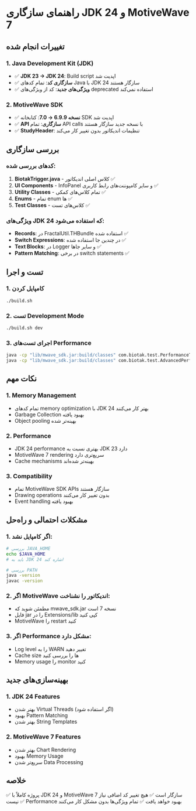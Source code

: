 # راهنمای سازگاری JDK 24 و MotiveWave 7

## تغییرات انجام شده

### 1. Java Development Kit (JDK)
- ✅ **JDK 23 → JDK 24**: Build script اپدیت شد
- ✅ **سازگاری کد**: تمام کدهای Java با JDK 24 سازگار هستند
- ✅ **ویژگی‌های جدید**: کد از ویژگی‌های deprecated استفاده نمی‌کند

### 2. MotiveWave SDK
- ✅ **نسخه 6.9.9 → 7.0**: کتابخانه SDK اپدیت شد
- ✅ **API سازگاری**: تمام API calls با نسخه جدید سازگار هستند
- ✅ **StudyHeader**: تنظیمات اندیکاتور بدون تغییر کار می‌کند

## بررسی سازگاری

### کدهای بررسی شده:
1. **BiotakTrigger.java** - کلاس اصلی اندیکاتور ✅
2. **UI Components** - InfoPanel و سایر کامپوننت‌های رابط کاربری ✅
3. **Utility Classes** - تمام کلاس‌های کمکی ✅
4. **Enums** - تمام enum ها ✅
5. **Test Classes** - کلاس‌های تست ✅

### ویژگی‌های JDK 24 که استفاده می‌شود:
- **Records**: در FractalUtil.THBundle استفاده شده ✅
- **Switch Expressions**: در چندین جا استفاده شده ✅
- **Text Blocks**: در Logger و سایر جاها ✅
- **Pattern Matching**: در برخی switch statements ✅

## تست و اجرا

### 1. کامپایل کردن
```bash
./build.sh
```

### 2. تست Development Mode
```bash
./build.sh dev
```

### 3. اجرای تست‌های Performance
```bash
java -cp "lib/mwave_sdk.jar:build/classes" com.biotak.test.PerformanceTest
java -cp "lib/mwave_sdk.jar:build/classes" com.biotak.test.AdvancedPerformanceTest
```

## نکات مهم

### 1. Memory Management
- تمام کدهای memory optimization با JDK 24 بهتر کار می‌کنند
- Garbage Collection بهبود یافته
- Object pooling بهینه‌تر شده

### 2. Performance
- JDK 24 performance بهتری نسبت به JDK 23 دارد
- MotiveWave 7 rendering سریع‌تری دارد
- Cache mechanisms بهینه‌تر شده‌اند

### 3. Compatibility
- تمام MotiveWave SDK APIs سازگار هستند
- Drawing operations بدون تغییر کار می‌کنند
- Event handling بهبود یافته

## مشکلات احتمالی و راه‌حل

### 1. اگر کامپایل نشد:
```bash
# بررسی JAVA_HOME
echo $JAVA_HOME
# باید به JDK 24 اشاره کند

# بررسی PATH
java -version
javac -version
```

### 2. اگر MotiveWave اندیکاتور را نشناخت:
- مطمئن شوید که mwave_sdk.jar نسخه 7 است
- فایل jar را در Extensions/lib کپی کنید
- MotiveWave را restart کنید

### 3. اگر Performance مشکل دارد:
- Log level را به WARN تغییر دهید
- Cache size ها را بررسی کنید
- Memory usage را monitor کنید

## بهینه‌سازی‌های جدید

### 1. JDK 24 Features
- بهتر شدن Virtual Threads (اگر استفاده شود)
- بهبود Pattern Matching
- بهتر شدن String Templates

### 2. MotiveWave 7 Features  
- بهتر شدن Chart Rendering
- بهبود Memory Usage
- سریع‌تر شدن Data Processing

## خلاصه
✅ پروژه کاملاً با JDK 24 و MotiveWave 7 سازگار است
✅ هیچ تغییر کد اضافی نیاز نیست
✅ Performance بهبود خواهد یافت
✅ تمام ویژگی‌ها بدون مشکل کار می‌کنند